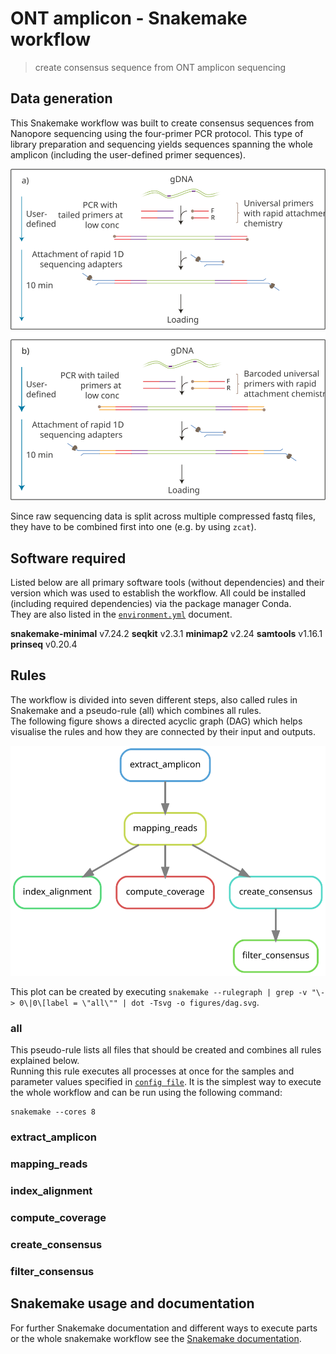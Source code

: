 # ONT amplicon - Snakemake workflow
> create consensus sequence from ONT amplicon sequencing

## Data generation
This Snakemake workflow was built to create consensus sequences from Nanopore sequencing using the four-primer PCR protocol. This type of library preparation and sequencing yields sequences spanning the whole amplicon (including the user-defined primer sequences).

![four primer PCR schema](figures/Four-primer-PCR.svg)

Since raw sequencing data is split across multiple compressed fastq files, they have to be combined first into one (e.g. by using `zcat`).

## Software required
Listed below are all primary software tools (without dependencies) and their version which was used to establish the workflow. All could be installed (including required dependencies) via the package manager Conda.  
They are also listed in the [`environment.yml`](environment.yml) document.  

**snakemake-minimal** v7.24.2
**seqkit** v2.3.1
**minimap2** v2.24
**samtools** v1.16.1
**prinseq** v0.20.4

## Rules
The workflow is divided into seven different steps, also called rules in Snakemake and a pseudo-rule (all) which combines all rules.  
The following figure shows a directed acyclic graph (DAG) which helps visualise the rules and how they are connected by their input and outputs.  


![DAG of all rules](figures/dag.svg)

This plot can be created by executing `snakemake --rulegraph | grep -v "\-> 0\|0\[label = \"all\"" | dot -Tsvg -o figures/dag.svg`.

### all
This pseudo-rule lists all files that should be created and combines all rules explained below.  
Running this rule executes all processes at once for the samples and parameter values specified in [`config file`](config.yml). It is the simplest way to execute the whole workflow and can be run using the following command:  
```
snakemake --cores 8
```

### extract_amplicon

### mapping_reads

### index_alignment

### compute_coverage

### create_consensus

### filter_consensus

## Snakemake usage and documentation
For further Snakemake documentation and different ways to execute parts or the whole snakemake workflow see the [Snakemake documentation](https://snakemake.readthedocs.io/en/stable/).  